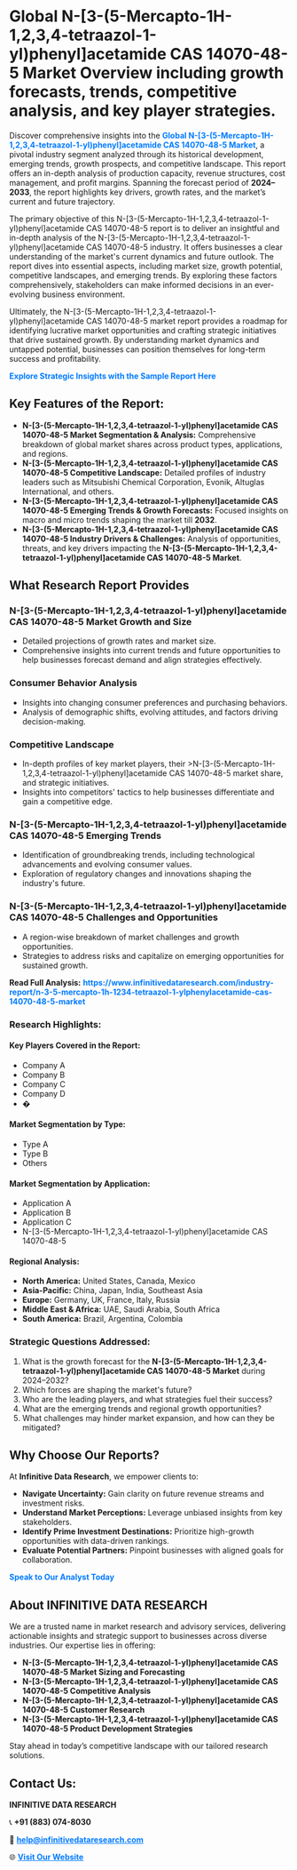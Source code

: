 <h1>Global N-[3-(5-Mercapto-1H-1,2,3,4-tetraazol-1-yl)phenyl]acetamide CAS 14070-48-5 Market Overview including growth forecasts, trends, competitive analysis, and key player strategies.</h1>
<p>
Discover comprehensive insights into the 
<a href="https://www.infinitivedataresearch.com/industry-report/n-3-5-mercapto-1h-1234-tetraazol-1-ylphenylacetamide-cas-14070-48-5-market" rel="dofollow" style="color: #007BFF; text-decoration: none;"><strong>Global N-[3-(5-Mercapto-1H-1,2,3,4-tetraazol-1-yl)phenyl]acetamide CAS 14070-48-5 Market</strong></a>, a pivotal industry segment analyzed through its historical development, emerging trends, growth prospects, and competitive landscape. This report offers an in-depth analysis of production capacity, revenue structures, cost management, and profit margins. Spanning the forecast period of <strong>2024–2033</strong>, the report highlights key drivers, growth rates, and the market’s current and future trajectory.
</p>
<p>
The primary objective of this N-[3-(5-Mercapto-1H-1,2,3,4-tetraazol-1-yl)phenyl]acetamide CAS 14070-48-5 report is to deliver an insightful and in-depth analysis of the N-[3-(5-Mercapto-1H-1,2,3,4-tetraazol-1-yl)phenyl]acetamide CAS 14070-48-5 industry. It offers businesses a clear understanding of the market's current dynamics and future outlook. The report dives into essential aspects, including market size, growth potential, competitive landscapes, and emerging trends. By exploring these factors comprehensively, stakeholders can make informed decisions in an ever-evolving business environment.
</p>
<p>
Ultimately, the N-[3-(5-Mercapto-1H-1,2,3,4-tetraazol-1-yl)phenyl]acetamide CAS 14070-48-5 market report provides a roadmap for identifying lucrative market opportunities and crafting strategic initiatives that drive sustained growth. By understanding market dynamics and untapped potential, businesses can position themselves for long-term success and profitability.
</p>
<p>
<a href="https://www.infinitivedataresearch.com/request-sample/reportId=103534" style="color: #007BFF; text-decoration: none;"><strong>Explore Strategic Insights with the Sample Report Here</strong></a>
</p>

<h2>Key Features of the Report:</h2>
<ul>
<li><strong>N-[3-(5-Mercapto-1H-1,2,3,4-tetraazol-1-yl)phenyl]acetamide CAS 14070-48-5 Market Segmentation & Analysis:</strong> Comprehensive breakdown of global market shares across product types, applications, and regions.</li>
<li><strong>N-[3-(5-Mercapto-1H-1,2,3,4-tetraazol-1-yl)phenyl]acetamide CAS 14070-48-5 Competitive Landscape:</strong> Detailed profiles of industry leaders such as Mitsubishi Chemical Corporation, Evonik, Altuglas International, and others.</li>
<li><strong>N-[3-(5-Mercapto-1H-1,2,3,4-tetraazol-1-yl)phenyl]acetamide CAS 14070-48-5 Emerging Trends & Growth Forecasts:</strong> Focused insights on macro and micro trends shaping the market till <strong>2032</strong>.</li>
<li><strong>N-[3-(5-Mercapto-1H-1,2,3,4-tetraazol-1-yl)phenyl]acetamide CAS 14070-48-5 Industry Drivers & Challenges:</strong> Analysis of opportunities, threats, and key drivers impacting the <strong>N-[3-(5-Mercapto-1H-1,2,3,4-tetraazol-1-yl)phenyl]acetamide CAS 14070-48-5 Market</strong>.</li>
</ul>

<h2>What Research Report Provides</h2>
<h3>N-[3-(5-Mercapto-1H-1,2,3,4-tetraazol-1-yl)phenyl]acetamide CAS 14070-48-5 Market Growth and Size</h3>
<ul>
<li>Detailed projections of growth rates and market size.</li>
<li>Comprehensive insights into current trends and future opportunities to help businesses forecast demand and align strategies effectively.</li>
</ul>

<h3>Consumer Behavior Analysis</h3>
<ul>
<li>Insights into changing consumer preferences and purchasing behaviors.</li>
<li>Analysis of demographic shifts, evolving attitudes, and factors driving decision-making.</li>
</ul>

<h3>Competitive Landscape</h3>
<ul>
<li>In-depth profiles of key market players, their >N-[3-(5-Mercapto-1H-1,2,3,4-tetraazol-1-yl)phenyl]acetamide CAS 14070-48-5 market share, and strategic initiatives.</li>
<li>Insights into competitors' tactics to help businesses differentiate and gain a competitive edge.</li>
</ul>

<h3>N-[3-(5-Mercapto-1H-1,2,3,4-tetraazol-1-yl)phenyl]acetamide CAS 14070-48-5 Emerging Trends</h3>
<ul>
<li>Identification of groundbreaking trends, including technological advancements and evolving consumer values.</li>
<li>Exploration of regulatory changes and innovations shaping the industry's future.</li>
</ul>

<h3>N-[3-(5-Mercapto-1H-1,2,3,4-tetraazol-1-yl)phenyl]acetamide CAS 14070-48-5 Challenges and Opportunities</h3>
<ul>
<li>A region-wise breakdown of market challenges and growth opportunities.</li>
<li>Strategies to address risks and capitalize on emerging opportunities for sustained growth.</li>
</ul>
<p><strong>Read Full Analysis:</strong> <a href="https://www.infinitivedataresearch.com/industry-report/n-3-5-mercapto-1h-1234-tetraazol-1-ylphenylacetamide-cas-14070-48-5-market" rel="dofollow" style="color: #007BFF; text-decoration: none;"><strong>https://www.infinitivedataresearch.com/industry-report/n-3-5-mercapto-1h-1234-tetraazol-1-ylphenylacetamide-cas-14070-48-5-market</strong></a></p>
<h3>Research Highlights:</h3>
<h4>Key Players Covered in the Report:</h4>
<ul><li>Company A</li><li>Company B</li><li>Company C</li><li>Company D</li><li>�</li></ul>
<h4>Market Segmentation by Type:</h4>
<ul><li>Type A</li><li>Type B</li><li>Others</li></ul>
<h4>Market Segmentation by Application:</h4>
<ul><li>Application A</li><li>Application B</li><li>Application C</li><li>N-[3-(5-Mercapto-1H-1,2,3,4-tetraazol-1-yl)phenyl]acetamide CAS 14070-48-5</li></ul>

<h4>Regional Analysis:</h4>
<ul>
<li><strong>North America:</strong> United States, Canada, Mexico</li>
<li><strong>Asia-Pacific:</strong> China, Japan, India, Southeast Asia</li>
<li><strong>Europe:</strong> Germany, UK, France, Italy, Russia</li>
<li><strong>Middle East & Africa:</strong> UAE, Saudi Arabia, South Africa</li>
<li><strong>South America:</strong> Brazil, Argentina, Colombia</li>
</ul>

<h3>Strategic Questions Addressed:</h3>
<ol>
<li>What is the growth forecast for the <strong>N-[3-(5-Mercapto-1H-1,2,3,4-tetraazol-1-yl)phenyl]acetamide CAS 14070-48-5 Market</strong> during 2024–2032?</li>
<li>Which forces are shaping the market's future?</li>
<li>Who are the leading players, and what strategies fuel their success?</li>
<li>What are the emerging trends and regional growth opportunities?</li>
<li>What challenges may hinder market expansion, and how can they be mitigated?</li>
</ol>

<h2>Why Choose Our Reports?</h2>
<p>At <strong>Infinitive Data Research</strong>, we empower clients to:</p>
<ul>
<li><strong>Navigate Uncertainty:</strong> Gain clarity on future revenue streams and investment risks.</li>
<li><strong>Understand Market Perceptions:</strong> Leverage unbiased insights from key stakeholders.</li>
<li><strong>Identify Prime Investment Destinations:</strong> Prioritize high-growth opportunities with data-driven rankings.</li>
<li><strong>Evaluate Potential Partners:</strong> Pinpoint businesses with aligned goals for collaboration.</li>
</ul>
<p><a href="https://www.infinitivedataresearch.com/industry-report/n-3-5-mercapto-1h-1234-tetraazol-1-ylphenylacetamide-cas-14070-48-5-market" rel="dofollow" style="color: #007BFF; text-decoration: none;"><strong>Speak to Our Analyst Today</strong></a></p>

<h2>About INFINITIVE DATA RESEARCH</h2>
<p>We are a trusted name in market research and advisory services, delivering actionable insights and strategic support to businesses across diverse industries. Our expertise lies in offering:</p>
<ul>
<li><strong>N-[3-(5-Mercapto-1H-1,2,3,4-tetraazol-1-yl)phenyl]acetamide CAS 14070-48-5 Market Sizing and Forecasting</strong></li>
<li><strong>N-[3-(5-Mercapto-1H-1,2,3,4-tetraazol-1-yl)phenyl]acetamide CAS 14070-48-5 Competitive Analysis</strong></li>
<li><strong>N-[3-(5-Mercapto-1H-1,2,3,4-tetraazol-1-yl)phenyl]acetamide CAS 14070-48-5 Customer Research</strong></li>
<li><strong>N-[3-(5-Mercapto-1H-1,2,3,4-tetraazol-1-yl)phenyl]acetamide CAS 14070-48-5 Product Development Strategies</strong></li>
</ul>
<p>Stay ahead in today’s competitive landscape with our tailored research solutions.</p>

<h2>Contact Us:</h2>
<p><strong>INFINITIVE DATA RESEARCH</strong></p>
<p>📞 <strong>+91 (883) 074-8030</strong></p>
<p>📧 <strong><a href="mailto:help@infinitivedataresearch.com" style="color: #007BFF;">help@infinitivedataresearch.com</a></strong></p>
<p>🌐 <strong><a href="https://www.infinitivedataresearch.com" rel="dofollow" style="color: #007BFF;">Visit Our Website</a></strong></p>